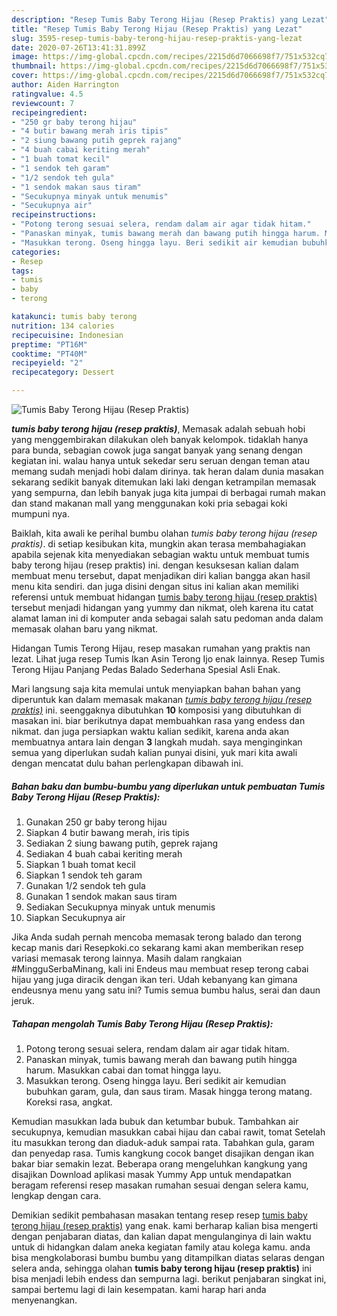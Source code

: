 ```yaml
---
description: "Resep Tumis Baby Terong Hijau (Resep Praktis) yang Lezat"
title: "Resep Tumis Baby Terong Hijau (Resep Praktis) yang Lezat"
slug: 3595-resep-tumis-baby-terong-hijau-resep-praktis-yang-lezat
date: 2020-07-26T13:41:31.899Z
image: https://img-global.cpcdn.com/recipes/2215d6d7066698f7/751x532cq70/tumis-baby-terong-hijau-resep-praktis-foto-resep-utama.jpg
thumbnail: https://img-global.cpcdn.com/recipes/2215d6d7066698f7/751x532cq70/tumis-baby-terong-hijau-resep-praktis-foto-resep-utama.jpg
cover: https://img-global.cpcdn.com/recipes/2215d6d7066698f7/751x532cq70/tumis-baby-terong-hijau-resep-praktis-foto-resep-utama.jpg
author: Aiden Harrington
ratingvalue: 4.5
reviewcount: 7
recipeingredient:
- "250 gr baby terong hijau"
- "4 butir bawang merah iris tipis"
- "2 siung bawang putih geprek rajang"
- "4 buah cabai keriting merah"
- "1 buah tomat kecil"
- "1 sendok teh garam"
- "1/2 sendok teh gula"
- "1 sendok makan saus tiram"
- "Secukupnya minyak untuk menumis"
- "Secukupnya air"
recipeinstructions:
- "Potong terong sesuai selera, rendam dalam air agar tidak hitam."
- "Panaskan minyak, tumis bawang merah dan bawang putih hingga harum. Masukkan cabai dan tomat hingga layu."
- "Masukkan terong. Oseng hingga layu. Beri sedikit air kemudian bubuhkan garam, gula, dan saus tiram. Masak hingga terong matang. Koreksi rasa, angkat."
categories:
- Resep
tags:
- tumis
- baby
- terong

katakunci: tumis baby terong 
nutrition: 134 calories
recipecuisine: Indonesian
preptime: "PT16M"
cooktime: "PT40M"
recipeyield: "2"
recipecategory: Dessert

---
```



![Tumis Baby Terong Hijau (Resep Praktis)](https://img-global.cpcdn.com/recipes/2215d6d7066698f7/751x532cq70/tumis-baby-terong-hijau-resep-praktis-foto-resep-utama.jpg)

<b><i>tumis baby terong hijau (resep praktis)</i></b>, Memasak adalah sebuah hobi yang menggembirakan dilakukan oleh banyak kelompok. tidaklah hanya para bunda, sebagian cowok juga sangat banyak yang senang dengan kegiatan ini. walau hanya untuk sekedar seru seruan dengan teman atau memang sudah menjadi hobi dalam dirinya. tak heran dalam dunia masakan sekarang sedikit banyak ditemukan laki laki dengan ketrampilan memasak yang sempurna, dan lebih banyak juga kita jumpai di berbagai rumah makan dan stand makanan mall yang menggunakan koki pria sebagai koki mumpuni nya.

Baiklah, kita awali ke perihal bumbu olahan <i>tumis baby terong hijau (resep praktis)</i>. di setiap kesibukan kita, mungkin akan terasa membahagiakan apabila sejenak kita menyediakan sebagian waktu untuk membuat tumis baby terong hijau (resep praktis) ini. dengan kesuksesan kalian dalam membuat menu tersebut, dapat menjadikan diri kalian bangga akan hasil menu kita sendiri. dan juga disini dengan situs ini kalian akan memiliki referensi untuk membuat hidangan <u>tumis baby terong hijau (resep praktis)</u> tersebut menjadi hidangan yang yummy dan nikmat, oleh karena itu catat alamat laman ini di komputer anda sebagai salah satu pedoman anda dalam memasak olahan baru yang nikmat.

Hidangan Tumis Terong Hijau, resep masakan rumahan yang praktis nan lezat. Lihat juga resep Tumis Ikan Asin Terong Ijo enak lainnya. Resep Tumis Terong Hijau Panjang Pedas Balado Sederhana Spesial Asli Enak.


Mari langsung saja kita memulai untuk menyiapkan bahan bahan yang diperuntuk kan dalam memasak makanan <u><i>tumis baby terong hijau (resep praktis)</i></u> ini. seenggaknya dibutuhkan <b>10</b> komposisi yang dibutuhkan di masakan ini. biar berikutnya dapat membuahkan rasa yang endess dan nikmat. dan juga persiapkan waktu kalian sedikit, karena anda akan membuatnya antara lain dengan <b>3</b> langkah mudah. saya menginginkan semua yang diperlukan sudah kalian punyai disini, yuk mari kita awali dengan mencatat dulu bahan perlengkapan dibawah ini.

<!--inarticleads1-->

##### Bahan baku dan bumbu-bumbu yang diperlukan untuk pembuatan Tumis Baby Terong Hijau (Resep Praktis):

1. Gunakan 250 gr baby terong hijau
1. Siapkan 4 butir bawang merah, iris tipis
1. Sediakan 2 siung bawang putih, geprek rajang
1. Sediakan 4 buah cabai keriting merah
1. Siapkan 1 buah tomat kecil
1. Siapkan 1 sendok teh garam
1. Gunakan 1/2 sendok teh gula
1. Gunakan 1 sendok makan saus tiram
1. Sediakan Secukupnya minyak untuk menumis
1. Siapkan Secukupnya air


Jika Anda sudah pernah mencoba memasak terong balado dan terong kecap manis dari Resepkoki.co sekarang kami akan memberikan resep variasi memasak terong lainnya. Masih dalam rangkaian #MingguSerbaMinang, kali ini Endeus mau membuat resep terong cabai hijau yang juga diracik dengan ikan teri. Udah kebanyang kan gimana endeusnya menu yang satu ini? Tumis semua bumbu halus, serai dan daun jeruk. 

<!--inarticleads2-->

##### Tahapan mengolah Tumis Baby Terong Hijau (Resep Praktis):

1. Potong terong sesuai selera, rendam dalam air agar tidak hitam.
1. Panaskan minyak, tumis bawang merah dan bawang putih hingga harum. Masukkan cabai dan tomat hingga layu.
1. Masukkan terong. Oseng hingga layu. Beri sedikit air kemudian bubuhkan garam, gula, dan saus tiram. Masak hingga terong matang. Koreksi rasa, angkat.


Kemudian masukkan lada bubuk dan ketumbar bubuk. Tambahkan air secukupnya, kemudian masukkan cabai hijau dan cabai rawit, tomat Setelah itu masukkan terong dan diaduk-aduk sampai rata. Tabahkan gula, garam dan penyedap rasa. Tumis kangkung cocok banget disajikan dengan ikan bakar biar semakin lezat. Beberapa orang mengeluhkan kangkung yang disajikan Download aplikasi masak Yummy App untuk mendapatkan beragam referensi resep masakan rumahan sesuai dengan selera kamu, lengkap dengan cara. 

Demikian sedikit pembahasan masakan tentang resep resep <u>tumis baby terong hijau (resep praktis)</u> yang enak. kami berharap kalian bisa mengerti dengan penjabaran diatas, dan kalian dapat mengulanginya di lain waktu untuk di hidangkan dalam aneka kegiatan family atau kolega kamu. anda bisa mengkolaborasi bumbu bumbu yang ditampilkan diatas selaras dengan selera anda, sehingga olahan <b>tumis baby terong hijau (resep praktis)</b> ini bisa menjadi lebih endess dan sempurna lagi. berikut penjabaran singkat ini, sampai bertemu lagi di lain kesempatan. kami harap hari anda menyenangkan.
